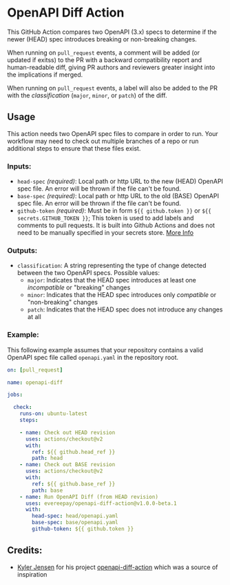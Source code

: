 # OpenAPI Diff Action

This GitHub Action compares two OpenAPI (3.x) specs to determine if the newer (HEAD) spec introduces breaking or non-breaking changes.

When running on `pull_request` events, a comment will be added (or updated if exitss) to the PR with a backward compatibility report and human-readable diff, giving PR authors and reviewers greater insight into the implications if merged.

When running on `pull_request` events, a label will also be added to the PR with the _classification_ (`major`, `minor`, or `patch`) of the diff.

## Usage

This action needs two OpenAPI spec files to compare in order to run. Your workflow may need to check out multiple branches of a repo or run additional steps to ensure that these files exist.

### Inputs:

- `head-spec` _(required)_: Local path or http URL to the new (HEAD) OpenAPI spec file. An error will be thrown if the file can't be found.
- `base-spec` _(required)_: Local path or http URL to the old (BASE) OpenAPI spec file. An error will be thrown if the file can't be found.
- `github-token` _(required)_: Must be in form `${{ github.token }}` or `${{ secrets.GITHUB_TOKEN }}`; This token is used to add labels and comments to pull requests. It is built into Github Actions and does not need to be manually specified in your secrets store. [More Info](https://help.github.com/en/actions/reference/context-and-expression-syntax-for-github-actions#github-context)

### Outputs:

- `classification`: A string representing the type of change detected between the two OpenAPI specs. Possible values: 
  - `major`: Indicates that the HEAD spec introduces at least one _incompatible_ or "breaking" changes
  - `minor`: Indicates that the HEAD spec introduces only _compatible_ or "non-breaking" changes
  - `patch`: Indicates that the HEAD spec does not introduce any changes at all

### Example:

This following example assumes that your repository contains a valid OpenAPI spec file called `openapi.yaml` in the repository root. 

```yaml
on: [pull_request]

name: openapi-diff

jobs:

  check:
    runs-on: ubuntu-latest
    steps:

    - name: Check out HEAD revision
      uses: actions/checkout@v2
      with:
        ref: ${{ github.head_ref }}
        path: head
    - name: Check out BASE revision
      uses: actions/checkout@v2
      with:
        ref: ${{ github.base_ref }}
        path: base
    - name: Run OpenAPI Diff (from HEAD revision)
      uses: evereepay/openapi-diff-action@v1.0.0-beta.1
      with:
        head-spec: head/openapi.yaml
        base-spec: base/openapi.yaml
        github-token: ${{ github.token }}
```

## Credits:

* [Kyler Jensen](https://github.com/Kjens93) for his project [openapi-diff-action](https://github.com/evereepay/openapi-diff-action) 
  which was a source of inspiration
